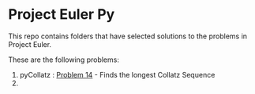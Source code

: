 # Project Euler Py
This repo contains folders that have selected solutions to the problems in Project Euler.

These are the following problems:

1. pyCollatz : [Problem 14](https://projecteuler.net/problem=14) - Finds the longest Collatz Sequence
2. 
